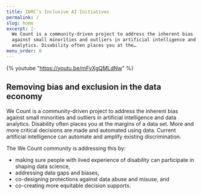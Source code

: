 ```yaml
---
title: IDRC’s Inclusive AI Initiatives
permalink: /
slug: home
excerpt: |-
  We Count is a community-driven project to address the inherent bias
  against small minorities and outliers in artificial intelligence and data
  analytics. Disability often places you at the…
menu_order: 0
---
```

{% youtube "https://youtu.be/mFvXgQMLdNw" %}

## Removing bias and exclusion in the data economy

We Count is a community-driven project to address the inherent bias against small minorities and outliers in artificial intelligence and data analytics. Disability often places you at the margins of a data set. More and more critical decisions are made and automated using data. Current artificial intelligence can automate and amplify existing discrimination.

The We Count community is addressing this by:

* making sure people with lived experience of disability can participate in shaping data science,
* addressing data gaps and biases,
* co-designing protections against data abuse and misuse, and
* co-creating more equitable decision supports.